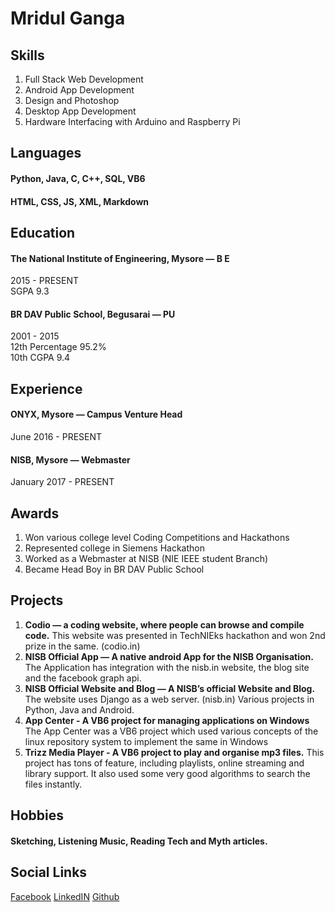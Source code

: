 # Mridul Ganga

## Skills
1. Full Stack Web Development
2. Android App Development
3. Design and Photoshop
4. Desktop App Development
5. Hardware Interfacing with Arduino and Raspberry Pi

## Languages
#### Python, Java, C, C++, SQL, VB6
#### HTML, CSS, JS, XML, Markdown

## Education
#### The National Institute of Engineering, Mysore — B E  
2015 - PRESENT  
SGPA 9.3  

#### BR DAV Public School, Begusarai — PU  
2001 - 2015  
12th Percentage 95.2%  
10th CGPA 9.4  

## Experience
#### ONYX, Mysore — Campus Venture Head
June 2016 - PRESENT  
 
#### NISB, Mysore — Webmaster
January 2017 - PRESENT  

## Awards
1. Won various college level Coding Competitions and Hackathons
2. Represented college in Siemens Hackathon
3. Worked as a Webmaster at NISB (NIE IEEE student Branch)
4. Became Head Boy in BR DAV Public School

## Projects
1. **Codio — a coding website, where people can browse and compile code.**
This website was presented in TechNIEks hackathon 
and won 2nd prize in the same. (codio.in)
2. **NISB Official App — A native android App for the NISB Organisation.**
The Application has integration with the nisb.in website, 
the blog site and the facebook graph api.
3. **NISB Official Website and Blog — A NISB’s official Website and Blog.**
The website uses Django as a web server. (nisb.in)
Various projects in Python, Java and Android.
4. **App Center - A VB6 project for managing applications on Windows**
The App Center was a VB6 project which used various concepts of the 
linux repository system to implement the same in Windows
5. **Trizz Media Player - A VB6 project to play and organise mp3 files.**
This project has tons of feature, including playlists, online streaming 
and library support. It also used some very good algorithms to search the files instantly.

## Hobbies
#### Sketching, Listening Music, Reading Tech and Myth articles.

## Social Links
[Facebook](https://www.facebook.com/mridulganga)
[LinkedIN](https://www.linkedin.com/in/mridul-ganga-03326aa2/)
[Github](https://github.com/mridulganga)
